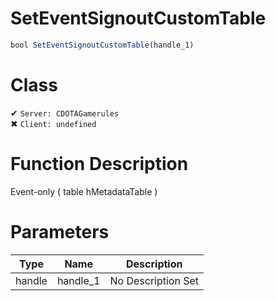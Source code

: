 # SetEventSignoutCustomTable
```js
bool SetEventSignoutCustomTable(handle_1)
```
# Class
✔ `Server: CDOTAGamerules`  
✖ `Client: undefined`  

# Function Description
Event-only ( table hMetadataTable )
# Parameters
Type|Name|Description
--|--|--
handle|handle_1|No Description Set
